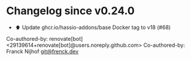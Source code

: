 # Changelog since v0.24.0
- ⬆️ Update ghcr.io/hassio-addons/base Docker tag to v18 (#68)

Co-authored-by: renovate[bot] <29139614+renovate[bot]@users.noreply.github.com>
Co-authored-by: Franck Nijhof <git@frenck.dev> 
